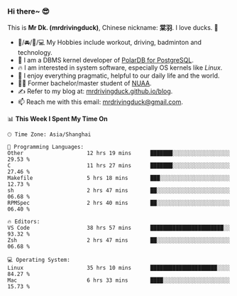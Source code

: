 ### Hi there~ 😎

This is **Mr Dk. (mrdrivingduck)**, Chinese nickname: **棠羽**. I love ducks. 🦆

- 💪/🚘/🏸/💻 My Hobbies include workout, driving, badminton and technology.
- 🍊 I am a DBMS kernel developer of [PolarDB for PostgreSQL](https://github.com/ApsaraDB/PolarDB-for-PostgreSQL).
- 🔥 I am interested in system software, especially OS kernels like *Linux*.
- 🔧 I enjoy everything pragmatic, helpful to our daily life and the world.
- 👨‍🎓 Former bachelor/master student of [NUAA](https://en.wikipedia.org/wiki/Nanjing_University_of_Aeronautics_and_Astronautics).
- ✍ Refer to my blog at: [mrdrivingduck.github.io/blog](https://mrdrivingduck.github.io/blog/).
- 📫 Reach me with this email: [mrdrivingduck@gmail.com](mailto:mrdrivingduck@gmail.com).

<!--START_SECTION:waka-->
📊 **This Week I Spent My Time On** 

```text
🕑︎ Time Zone: Asia/Shanghai

💬 Programming Languages: 
Other                    12 hrs 19 mins      ███████░░░░░░░░░░░░░░░░░░   29.53 % 
C                        11 hrs 27 mins      ███████░░░░░░░░░░░░░░░░░░   27.46 % 
Makefile                 5 hrs 18 mins       ███░░░░░░░░░░░░░░░░░░░░░░   12.73 % 
sh                       2 hrs 47 mins       ██░░░░░░░░░░░░░░░░░░░░░░░   06.68 % 
RPMSpec                  2 hrs 40 mins       ██░░░░░░░░░░░░░░░░░░░░░░░   06.40 % 

🔥 Editors: 
VS Code                  38 hrs 57 mins      ███████████████████████░░   93.32 % 
Zsh                      2 hrs 47 mins       ██░░░░░░░░░░░░░░░░░░░░░░░   06.68 % 

💻 Operating System: 
Linux                    35 hrs 10 mins      █████████████████████░░░░   84.27 % 
Mac                      6 hrs 33 mins       ████░░░░░░░░░░░░░░░░░░░░░   15.73 % 
```


<!--END_SECTION:waka-->

<!-- ![Mr Dk.'s GitHub Stats](https://github-readme-stats.vercel.app/api?username=mrdrivingduck&count_private&show_icons=true&theme=buefy) -->

<!-- ![Most Used Languages](https://github-readme-stats.vercel.app/api/top-langs/?username=mrdrivingduck&exclude_repo=mips32-CPU,snort-tcp-socket&theme=buefy&layout=compact&langs_count=10) -->


<!--
**mrdrivingduck/mrdrivingduck** is a ✨ _special_ ✨ repository because its `README.md` (this file) appears on your GitHub profile.

Here are some ideas to get you started:

- 🔭 I’m currently working on ...
- 🌱 I’m currently learning ...
- 👯 I’m looking to collaborate on ...
- 🤔 I’m looking for help with ...
- 💬 Ask me about ...
- 📫 How to reach me: ...
- 😄 Pronouns: ...
- ⚡ Fun fact: ...
-->
